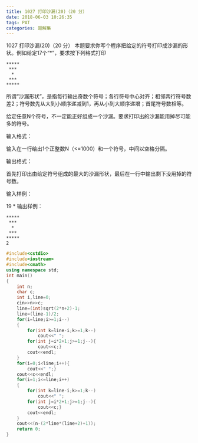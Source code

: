 ```yaml
---
title: 1027 打印沙漏(20)（20 分）
date: 2018-06-03 10:26:35
tags: PAT
categories: 题解集
---
```


1027 打印沙漏(20)（20 分）
本题要求你写个程序把给定的符号打印成沙漏的形状。例如给定17个“*”，要求按下列格式打印
```
*****
 ***
  *
 ***
*****
```
所谓“沙漏形状”，是指每行输出奇数个符号；各行符号中心对齐；相邻两行符号数差2；符号数先从大到小顺序递减到1，再从小到大顺序递增；首尾符号数相等。

给定任意N个符号，不一定能正好组成一个沙漏。要求打印出的沙漏能用掉尽可能多的符号。

输入格式：

输入在一行给出1个正整数N（<=1000）和一个符号，中间以空格分隔。

输出格式：

首先打印出由给定符号组成的最大的沙漏形状，最后在一行中输出剩下没用掉的符号数。

输入样例：

19 *
输出样例：
```
*****
 ***
  *
 ***
*****
2
```


```cpp
#include<cstdio>
#include<iostream>
#include<cmath>
using namespace std;
int main()
{
    int n;
    char c;
    int i,line=0;
    cin>>n>>c;
    line=(int)sqrt(2*n+2)-1;
    line=(line-1)/2;
    for(i=line;i>=1;i--)
    {
        for(int k=line-i;k>=1;k--)
            cout<<" ";
        for(int j=i*2+1;j>=1;j--){
            cout<<c;}
        cout<<endl;
    }
    for(i=0;i<line;i++){
        cout<<" ";}
    cout<<c<<endl;
    for(i=1;i<=line;i++)
    {
        for(int k=line-i;k>=1;k--)
            cout<<" ";
        for(int j=i*2+1;j>=1;j--){
            cout<<c;}
        cout<<endl;
    }
    cout<<(n-(2*line*(line+2)+1));
    return 0;
}
```